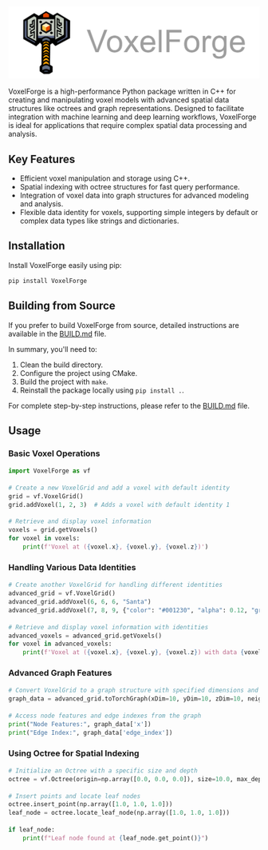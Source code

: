 <img src="https://raw.githubusercontent.com/andrewrgarcia/voxelforge/main/img/banner.png" width="800">

VoxelForge is a high-performance Python package written in C++ for creating and manipulating voxel models with advanced spatial data structures like octrees and graph representations. Designed to facilitate integration with machine learning and deep learning workflows, VoxelForge is ideal for applications that require complex spatial data processing and analysis.

## Key Features

- Efficient voxel manipulation and storage using C++.
- Spatial indexing with octree structures for fast query performance.
- Integration of voxel data into graph structures for advanced modeling and analysis.
- Flexible data identity for voxels, supporting simple integers by default or complex data types like strings and dictionaries.

## Installation

Install VoxelForge easily using pip:

```sh
pip install VoxelForge
```

## Building from Source

If you prefer to build VoxelForge from source, detailed instructions are available in the [BUILD.md](BUILD.md) file.

In summary, you'll need to:

1. Clean the build directory.
2. Configure the project using CMake.
3. Build the project with `make`.
4. Reinstall the package locally using `pip install .`.

For complete step-by-step instructions, please refer to the [BUILD.md](BUILD.md) file.

## Usage

### Basic Voxel Operations

```python
import VoxelForge as vf

# Create a new VoxelGrid and add a voxel with default identity
grid = vf.VoxelGrid()
grid.addVoxel(1, 2, 3)  # Adds a voxel with default identity 1

# Retrieve and display voxel information
voxels = grid.getVoxels()
for voxel in voxels:
    print(f'Voxel at ({voxel.x}, {voxel.y}, {voxel.z})')
```

### Handling Various Data Identities

```python
# Create another VoxelGrid for handling different identities
advanced_grid = vf.VoxelGrid()
advanced_grid.addVoxel(6, 6, 6, "Santa")
advanced_grid.addVoxel(7, 8, 9, {"color": "#001230", "alpha": 0.12, "gravity": 0.81  })

# Retrieve and display voxel information with identities
advanced_voxels = advanced_grid.getVoxels()
for voxel in advanced_voxels:
    print(f'Voxel at ({voxel.x}, {voxel.y}, {voxel.z}) with data {voxel.data}')
```

### Advanced Graph Features

```python
# Convert VoxelGrid to a graph structure with specified dimensions and neighboring radius
graph_data = advanced_grid.toTorchGraph(xDim=10, yDim=10, zDim=10, neighboring_radius=1.0)

# Access node features and edge indexes from the graph
print("Node Features:", graph_data['x'])
print("Edge Index:", graph_data['edge_index'])
```

### Using Octree for Spatial Indexing

```python
# Initialize an Octree with a specific size and depth
octree = vf.Octree(origin=np.array([0.0, 0.0, 0.0]), size=10.0, max_depth=3)

# Insert points and locate leaf nodes
octree.insert_point(np.array([1.0, 1.0, 1.0]))
leaf_node = octree.locate_leaf_node(np.array([1.0, 1.0, 1.0]))

if leaf_node:
    print(f"Leaf node found at {leaf_node.get_point()}")
```
